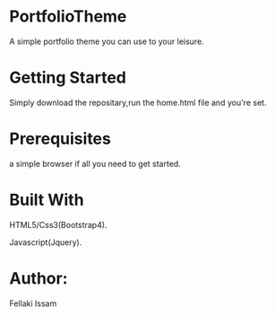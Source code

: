 # PortfolioTheme
A simple portfolio theme you can use to your leisure.

# Getting Started
Simply download the repositary,run the home.html file and you're set.
# Prerequisites
a simple browser if all you need to get started.
# Built With
HTML5/Css3(Bootstrap4).

Javascript(Jquery).
# Author:
Fellaki Issam


